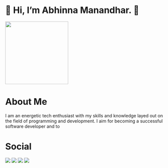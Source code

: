 <h1> 👋 Hi, I’m Abhinna Manandhar. 👋</h1>
<img src = "https://media4.giphy.com/media/ASd0Ukj0y3qMM/giphy.gif?cid=ecf05e47ockgixy8c67al85zgzkuuxibnfwlcthfnlaldm3m&rid=giphy.gif&ct=g" style="display{inline-block}"| width=200>
<h3>

# About Me
I am an energetic tech enthusiast with my skills and knowledge layed out on the field of
programming and development.
I aim for becoming a successful software developer and to 

 
<h1>Social</h1>

<p float="left">

[<img src='https://img.shields.io/badge/LinkedIn-0077B5?style=for-the-badge&logo=linkedin&logoColor=white'>](https://www.linkedin.com/in/abhinna-/)   [<img src='https://img.shields.io/badge/Twitter-1DA1F2?style=for-the-badge&logo=twitter&logoColor=white'>](https://twitter.com/AbhinnaMdr)   [<img src='https://img.shields.io/badge/Instagram-E4405F?style=for-the-badge&logo=instagram&logoColor=white'>](https://www.instagram.com/abhinna.zip/)   [<img src='https://media0.giphy.com/media/3QwogXfR2vfZS/giphy.gif?cid=ecf05e475lvq8uchexwh3aykmd67p642nrl034e3cy6y9aor&rid=giphy.gif&ct=g'>](https://www.instagram.com/abhinna.zip/)


</p>





